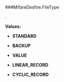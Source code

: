 ###MifareDesfire.FileType

.

**Values:**

* **STANDARD**

* **BACKUP**

* **VALUE**

* **LINEAR_RECORD**

* **CYCLIC_RECORD**

